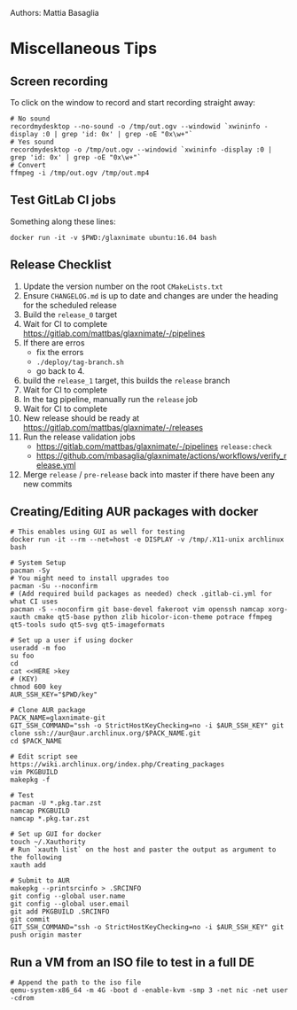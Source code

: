 Authors: Mattia Basaglia

# Miscellaneous Tips

## Screen recording

To click on the window to record and start recording straight away:

    # No sound
    recordmydesktop --no-sound -o /tmp/out.ogv --windowid `xwininfo -display :0 | grep 'id: 0x' | grep -oE "0x\w+"`
    # Yes sound
    recordmydesktop -o /tmp/out.ogv --windowid `xwininfo -display :0 | grep 'id: 0x' | grep -oE "0x\w+"`
    # Convert
    ffmpeg -i /tmp/out.ogv /tmp/out.mp4

## Test GitLab CI jobs

Something along these lines:

    docker run -it -v $PWD:/glaxnimate ubuntu:16.04 bash


## Release Checklist

1. Update the version number on the root `CMakeLists.txt`
2. Ensure `CHANGELOG.md` is up to date and changes are under the heading for the scheduled release
3. Build the `release_0` target
4. Wait for CI to complete <https://gitlab.com/mattbas/glaxnimate/-/pipelines>
5. If there are erros
    * fix the errors
    * `./deploy/tag-branch.sh`
    * go back to 4.
6. build the `release_1` target, this builds the `release` branch
7. Wait for CI to complete
8. In the tag pipeline, manually run the `release` job
9. Wait for CI to complete
10. New release should be ready at <https://gitlab.com/mattbas/glaxnimate/-/releases>
11. Run the release validation jobs
    * https://gitlab.com/mattbas/glaxnimate/-/pipelines `release:check`
    * https://github.com/mbasaglia/glaxnimate/actions/workflows/verify_release.yml
12. Merge `release` / `pre-release` back into master if there have been any new commits


## Creating/Editing AUR packages with docker

    # This enables using GUI as well for testing
    docker run -it --rm --net=host -e DISPLAY -v /tmp/.X11-unix archlinux bash

    # System Setup
    pacman -Sy
    # You might need to install upgrades too
    pacman -Su --noconfirm
    # (Add required build packages as needed) check .gitlab-ci.yml for what CI uses
    pacman -S --noconfirm git base-devel fakeroot vim openssh namcap xorg-xauth cmake qt5-base python zlib hicolor-icon-theme potrace ffmpeg qt5-tools sudo qt5-svg qt5-imageformats

    # Set up a user if using docker
    useradd -m foo
    su foo
    cd
    cat <<HERE >key
    # (KEY)
    chmod 600 key
    AUR_SSH_KEY="$PWD/key"

    # Clone AUR package
    PACK_NAME=glaxnimate-git
    GIT_SSH_COMMAND="ssh -o StrictHostKeyChecking=no -i $AUR_SSH_KEY" git clone ssh://aur@aur.archlinux.org/$PACK_NAME.git
    cd $PACK_NAME

    # Edit script see https://wiki.archlinux.org/index.php/Creating_packages
    vim PKGBUILD
    makepkg -f

    # Test
    pacman -U *.pkg.tar.zst
    namcap PKGBUILD
    namcap *.pkg.tar.zst

    # Set up GUI for docker
    touch ~/.Xauthority
    # Run `xauth list` on the host and paster the output as argument to the following
    xauth add

    # Submit to AUR
    makepkg --printsrcinfo > .SRCINFO
    git config --global user.name
    git config --global user.email
    git add PKGBUILD .SRCINFO
    git commit
    GIT_SSH_COMMAND="ssh -o StrictHostKeyChecking=no -i $AUR_SSH_KEY" git push origin master

## Run a VM from an ISO file to test in a full DE

    # Append the path to the iso file
    qemu-system-x86_64 -m 4G -boot d -enable-kvm -smp 3 -net nic -net user -cdrom
